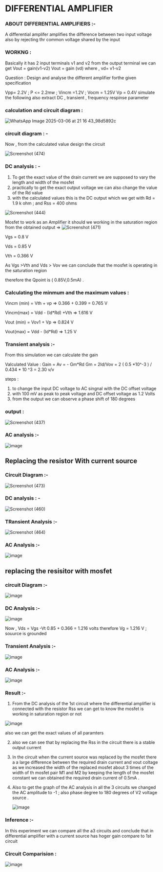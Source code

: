 # DIFFERENTIAL AMPLIFIER 

### ABOUT DIFFERENTIAL AMPLIFIERS :-

A differential amplifer amplifies the difference between two input voltage also by rejecting thr common voltage shared by the input

### WORKNG :
Basically it has 2 input terminals v1 and v2
from the output terminal we can get  Vout = gain(v1-v2)
                                      Vout = gain (vd)
                     where , vd= v1-v2

Question : Design and analyse the different amplifier forthe given  specification

Vpp= 2.2V ; P <= 2.2mw ; Vincm =1.2V ; Vocm = 1.25V Vp = 0.4V simulate the following also extract DC , transient , frequency respinse parameter

### calculation and circuit diagram  :

![WhatsApp Image 2025-03-06 at 21 16 43_98d5892c](https://github.com/user-attachments/assets/2774419c-a383-47bb-8b7a-99dd61b316f2)


### circuit diagram : -

Now , from the calculated value design the circuit

![Screenshot (474)](https://github.com/user-attachments/assets/88eb075c-fca9-41e4-b654-d7e184085a46)


### DC analysis : -

1) To get the exact value of the drain current we are supposed to vary the length and width of the mosfet
2) practically to get the exact output voltage we can also change the value of the Rd value
3) with the calculated values this is the DC output which we get with Rd = 1.9 k ohm ; and Rss = 400 ohms  

![Screenshot (444)](https://github.com/user-attachments/assets/773bbb98-3bdb-4c19-8fb5-ade8f1b8a135)

Mosfet to work as an Amplifier it should we working in the saturation region 
from the obtained output => 
![Screenshot (471)](https://github.com/user-attachments/assets/51d5bf17-2efd-4213-876d-28710bb25e56)

Vgs = 0.8 V

Vds = 0.85 V

Vth = 0.366 V

 As Vgs >Vth and Vds > Vov we can conclude that the mosfet is operating in the saturation region

 therefore the Qpoint is ( 0.85V,0.5mA) .

 ### Calculating the minmum and the maximum values :
  Vincm (min) = Vth + vp => 0.366 + 0.399 = 0.765 V
  
  Vincm(max) = Vdd - (Id*Rd) +Vth => 1.616 V
  
  Vout (min) = Vov1 + Vp => 0.824 V
  
  Vout(max) = Vdd - (Id*Rd) => 1.25 V

### Transient analysis :-
From this simulation we can calculate the gain

Valculated Value :
Gain = Av = - Gm*Rd 
Gm = 2Id/Vov = 2 ( 0.5 *10^-3 ) / 0.434 * 10 ^3 = 2.30 v/v

steps :
1) to change the input  DC voltage to AC singnal with the DC offset voltage
2) with 100 mV as peak to peak voltage and DC offset voltage as 1.2 Volts
3) from the output we can observe a phase shift of 180 degrees

### output :

![Screenshot (437)](https://github.com/user-attachments/assets/9f43e477-2011-443e-b455-6180471c59f6)



###  AC analysis :-

![image](https://github.com/user-attachments/assets/75cd60dc-b60f-4d8c-829e-77d3b743faaa)



## Replacing the resistor With current source 

### Circuit Diagram :-

![Screenshot (473)](https://github.com/user-attachments/assets/6c6156b9-1c5d-4051-9f61-825235e60fe2)


### DC analysis : -

![Screenshot (460)](https://github.com/user-attachments/assets/ad475f1f-cdca-487c-83ab-f77ba6c48299)

### TRansient Analysis :-

![Screenshot (464)](https://github.com/user-attachments/assets/0ed2b0ab-57b3-4d36-9d5e-1a89684348eb)



### AC Analysis :-
![image](https://github.com/user-attachments/assets/5ae1824c-f774-4377-9bdd-754c1bf9fd04)




## replacing the resisitor with mosfet 

### circuit Diagram :-

![image](https://github.com/user-attachments/assets/5258e817-82dd-4dc1-a65d-a5abb93101f7)



###  DC Analysis :-


![image](https://github.com/user-attachments/assets/57fc3195-8968-482b-b1e3-b38c94dadeea)

Now , Vds = Vgs -Vt
    0.85 + 0.366 = 1.216 volts
     therefore Vg = 1.216 V ; souurce is grounded 

### Transient Analysis :-

![image](https://github.com/user-attachments/assets/34d4d457-d8d4-484e-857a-b0d858ee6546)


### AC Analysis :-

![image](https://github.com/user-attachments/assets/a83905cc-0e50-4799-85b2-42cffdb10f29)




### Result :-

1) From the DC analysis of the 1st circuit where the differential amplifier is connected with the resistor Rss we can get to know the  mosfet is working in saturation region or not

![image](https://github.com/user-attachments/assets/f18e2b71-7409-4d03-a787-a058d02a26ad)

also we can get the exact values of all paramters

2) also we can see that by replacing the Rss in the circuit there is a stable output current

3) In the circuit when the current source was replaced by the mosfet there a a large difference between the required drain current and vout coltage as we increased the width of the replaced mosfet about 3 times of the width of th mosfet pair M1 and M2 by keeping the length of the mosfet constant we can obtained the required drain current of 0.5mA .

4) Also to get the graph of the AC analysis in all the 3 circuits we changed the AC amplitude to -1 ; also phase degree to 180 degrees of V2 voltage source .

    ![image](https://github.com/user-attachments/assets/bcc71b53-2ee9-4346-9a79-1ed3b413deee)

   
   
### Inference :-

In this experiment we can compare all the a3 circuits and conclude that in differential amplifier with a current source has hoger gain compare to 1st circuit

### Circuit Comparision :

![image](https://github.com/user-attachments/assets/0cd53549-b280-4a63-9d01-0a84b36f282a)























